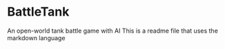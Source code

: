 # BattleTank
An open-world tank battle game with AI
This is a readme file that uses the markdown language
